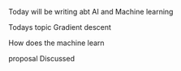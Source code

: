 Today will be writing abt AI and Machine learning

Todays topic  Gradient descent

How does the machine learn

proposal Discussed 

